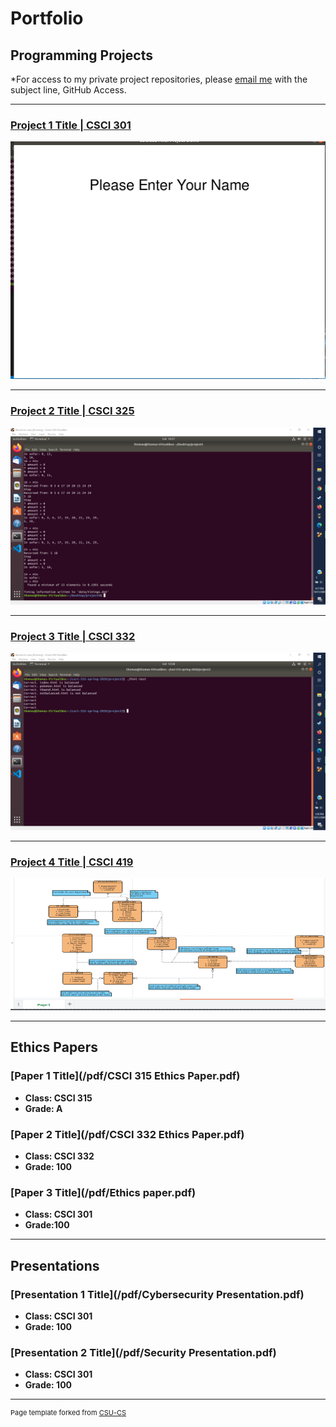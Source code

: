 Portfolio
=========

Programming Projects
--------------------

*For access to my private project repositories, please [email me](mailto:tjramsey@csustudent.net?subject=GitHub%20Access) with the subject line, GitHub Access.

---
### [Project 1 Title | CSCI 301](project1)

![Project 1 Thumbnail Name](images/Screenshot%20(25).png)

---
### [Project 2 Title | CSCI 325](project2)

![Project 2 Thumbnail Name](images/Screenshot%20(40).png)

---
### [Project 3 Title | CSCI 332](project3)

![Project 3 Thumbnail Name](images/Screenshot%20(37).png)

---
### [Project 4 Title | CSCI 419](project4.md)

![Project 4 Thumbnail Name](images/Screenshot%20(22).png)

---

Ethics Papers
-------------

### [Paper 1 Title](/pdf/CSCI 315 Ethics Paper.pdf)

-   **Class: CSCI 315**  
-   **Grade: A**

### [Paper 2 Title](/pdf/CSCI 332 Ethics Paper.pdf)

-   **Class: CSCI 332** 
-   **Grade: 100**

### [Paper 3 Title](/pdf/Ethics paper.pdf)

-   **Class: CSCI 301** 
-   **Grade:100**

---

Presentations
-------------

### [Presentation 1 Title](/pdf/Cybersecurity Presentation.pdf)

- **Class: CSCI 301** 
- **Grade: 100**


### [Presentation 2 Title](/pdf/Security Presentation.pdf)

- **Class: CSCI 301** 
- **Grade: 100**

---

<p style="font-size:11px">Page template forked from <a href="https://github.com/csu-cs/csci-portfolio">CSU-CS</a></p>
<!-- Remove above link if you don't want to attributive -->
